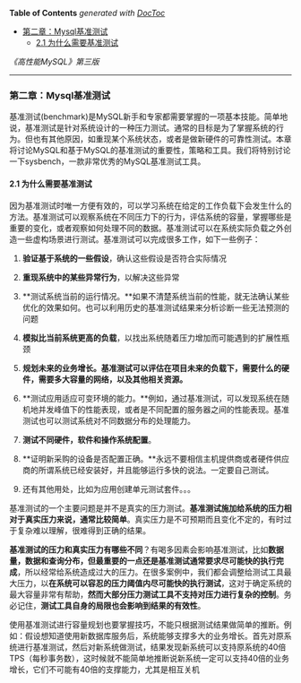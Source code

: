 <!-- START doctoc generated TOC please keep comment here to allow auto update -->
<!-- DON'T EDIT THIS SECTION, INSTEAD RE-RUN doctoc TO UPDATE -->
**Table of Contents**  *generated with [DocToc](https://github.com/thlorenz/doctoc)*

- [第二章：Mysql基准测试](#%E7%AC%AC%E4%BA%8C%E7%AB%A0mysql%E5%9F%BA%E5%87%86%E6%B5%8B%E8%AF%95)
  - [2.1 为什么需要基准测试](#21-%E4%B8%BA%E4%BB%80%E4%B9%88%E9%9C%80%E8%A6%81%E5%9F%BA%E5%87%86%E6%B5%8B%E8%AF%95)

<!-- END doctoc generated TOC please keep comment here to allow auto update -->

*《高性能MySQL》第三版*

---

### 第二章：Mysql基准测试

​	基准测试(benchmark)是MySQL新手和专家都需要掌握的一项基本技能。简单地说，基准测试是针对系统设计的一种压力测试。通常的目标是为了掌握系统的行为。但也有其他原因，如重现某个系统状态，或者是做新硬件的可靠性测试。本章将讨论MySQL和基于MySQL的基准测试的重要性，策略和工具。我们将特别讨论一下sysbench，一款非常优秀的MySQL基准测试工具。

#### 2.1 为什么需要基准测试

​	因为基准测试时唯一方便有效的，可以学习系统在给定的工作负载下会发生什么的方法。基准测试可以观察系统在不同压力下的行为，评估系统的容量，掌握哪些是重要的变化，或者观察如何处理不同的数据。基准测试可以在系统实际负载之外创造一些虚构场景进行测试。基准测试可以完成很多工作，如下一些例子：

1. **验证基于系统的一些假设**，确认这些假设是否符合实际情况
2. **重现系统中的某些异常行为**，以解决这些异常
3. **测试系统当前的运行情况。**如果不清楚系统当前的性能，就无法确认某些优化的效果如何。也可以利用历史的基准测试结果来分析诊断一些无法预测的问题
4. **模拟比当前系统更高的负载**，以找出系统随着压力增加而可能遇到的扩展性瓶颈
5. **规划未来的业务增长。基准测试可以评估在项目未来的负载下，需要什么的硬件，需要多大容量的网络，以及其他相关资源。**
6. **测试应用适应可变环境的能力。**例如，通过基准测试，可以发现系统在随机地并发峰值下的性能表现，或者是不同配置的服务器之间的性能表现。基准测试也可以测试系统对不同数据分布的处理能力。

7. **测试不同硬件，软件和操作系统配置**。
8. **证明新采购的设备是否配置正确。**永远不要相信主机提供商或者硬件供应商的所谓系统已经安装好，并且能够运行多快的说法。一定要自己测试。
9. 还有其他用处，比如为应用创建单元测试套件。。。



​	基准测试的一个主要问题是并不是真实的压力测试。**基准测试施加给系统的压力相对于真实压力来说，通常比较简单**。真实压力是不可预期而且变化不定的，有时过于复杂难以理解，很难得到正确的结果。

​	**基准测试的压力和真实压力有哪些不同**？有喝多因素会影响基准测试，比如**数据量，数据和查询分布，但最重要的一点还是基准测试通常要求尽可能快的执行完成**，所以经常给系统造成过大的压力。在很多案例中，我们都会调整给测试工具最大压力，以**在系统可以容忍的压力阈值内尽可能快的执行测试**，这对于确定系统的最大容量非常有帮助，**然而大部分压力测试工具不支持对压力进行复杂的控制**。务必记住，**测试工具自身的局限也会影响到结果的有效性**。

​	使用基准测试进行容量规划也要掌握技巧，不能只根据测试结果做简单的推断。例如：假设想知道使用新数据库服务后，系统能够支撑多大的业务增长。首先对原系统进行基准测试，然后对新系统做测试，结果发现新系统可以支持原系统的40倍TPS（每秒事务数），这时候就不能简单地推断说新系统一定可以支持40倍的业务增长，它们不可能有40倍的支撑能力，尤其是相互关机





















